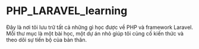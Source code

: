 # PHP_LARAVEL_learning
Đây là nơi tôi lưu trữ tất cả những gì học được về PHP và framework Laravel. Mỗi thư mục là một bài học, một dự án nhỏ giúp tôi củng cố kiến thức và theo dõi sự tiến bộ của bản thân.
